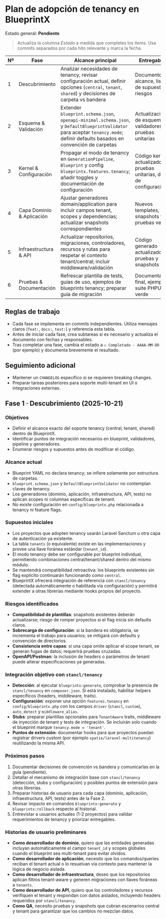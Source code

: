 # Plan de adopción de tenancy en BlueprintX

Estado general: **Pendiente**

> Actualiza la columna *Estado* a medida que completes los ítems. Usa commits separados por cada hito relevante y marca la fecha.

| Nº | Fase | Alcance principal | Entregables | Estado |
| --- | --- | --- | --- | --- |
| 1 | Descubrimiento | Analizar necesidades de tenancy, revisar configuración actual, definir opciones (`central`, `tenant`, `shared`) y decisiones de carpeta vs bandera | Documento de alcance, lista de supuestos y riesgos | ⧗ En progreso - 2025-10-21 |
| 2 | Esquema & Validación | Extender `blueprint.schema.json`, `openapi-minimal.schema.json`, y `DefaultBlueprintValidator` para aceptar `tenancy.mode`; definir defaults basados en convención de carpetas | Actualizaciones de esquema y validadores + pruebas unitarias | ☐ Pendiente |
| 3 | Kernel & Configuración | Propagar el modo de tenancy en `GenerationPipeline`, `Blueprint` y config `blueprintx.features.tenancy`; añadir toggles y documentación de configuración | Código kernel actualizado, pruebas unitarias, docs de configuración | ☐ Pendiente |
| 4 | Capa Dominio & Aplicación | Ajustar generadores domain/application para incluir campos tenant, scopes y dependencias; actualizar snapshots correspondientes | Nuevos templates, snapshots y pruebas verdes | ☐ Pendiente |
| 5 | Infraestructura & API | Actualizar repositorios, migraciones, controladores, recursos y rutas para respetar el contexto tenant/central; incluir middleware/validación | Código generado actualizado, pruebas y snapshots | ☐ Pendiente |
| 6 | Pruebas & Documentación | Refrescar plantilla de tests, guías de uso, ejemplos de blueprints tenancy; preparar guía de migración | Documentación final, ejemplos, suite PHPUnit verde | ☐ Pendiente |

## Reglas de trabajo

- Cada fase se implementa en commits independientes. Utiliza mensajes claros (`feat:`, `docs:`, `test:`) y referencia esta tabla.
- Antes de iniciar cada fase, crea subtareas si es necesario y actualiza el documento con fechas y responsables.
- Tras completar una fase, cambia el estado a `☑ Completado - AAAA-MM-DD` (por ejemplo) y documenta brevemente el resultado.

## Seguimiento adicional

- Mantener un `CHANGELOG` específico si se requieren breaking changes.
- Preparar tareas posteriores para soporte multi-tenant en UI o integraciones externas.

## Fase 1 · Descubrimiento (2025-10-21)

### Objetivos

- Definir el alcance exacto del soporte tenancy (central, tenant, shared) dentro de BlueprintX.
- Identificar puntos de integración necesarios en blueprint, validadores, pipeline y generadores.
- Enumerar riesgos y supuestos antes de modificar el código.

### Alcance actual

- Blueprint YAML no declara tenancy; se infiere solamente por estructura de carpetas.
- `blueprint.schema.json` y `DefaultBlueprintValidator` no contemplan claves de tenancy.
- Los generadores (dominio, aplicación, infraestructura, API, tests) no aplican scopes ni columnas específicas de tenant.
- No existe configuración en `config/blueprintx.php` relacionada a tenancy ni feature flags.

### Supuestos iniciales

- Los proyectos que adopten tenancy usarán Laravel Sanctum u otra capa de autenticación ya existente.
- La tabla `tenants` (o equivalente) existe en las implementaciones y provee una llave foránea estándar (`tenant_id`).
- El modo tenancy debe ser configurable por blueprint individual, permitiendo combinaciones central/tenant/shared dentro del mismo módulo.
- Se mantendrá compatibilidad retroactiva: los blueprints existentes sin flag explícito continuarán funcionando como `central`.
- BlueprintX ofrecerá integración de referencia con `stancl/tenancy` (detectada automáticamente o habilitada vía configuración) y permitirá extender a otras librerías mediante hooks propios del proyecto.

### Riesgos identificados

- **Compatibilidad de plantillas**: snapshots existentes deberán actualizarse; riesgo de romper proyectos si el flag inicia sin defaults claros.
- **Sobrecarga de configuración**: si la bandera es obligatoria, se incrementa el trabajo para usuarios; se mitigará con defaults y convención de directorios.
- **Consistencia entre capas**: si una capa omite aplicar el scope tenant, se generan fugas de datos; requerirá pruebas cruzadas.
- **OpenAPI/Postman**: la inclusión de headers o parámetros de tenant puede alterar especificaciones ya generadas.

### Integración objetivo con `stancl/tenancy`

- **Detección**: al ejecutar `blueprintx:generate`, comprobar la presencia de `stancl/tenancy` en `composer.json`. Si está instalado, habilitar helpers específicos (headers, middleware, traits).
- **Configuración**: exponer una opción `features.tenancy` en `config/blueprintx.php` con los campos `driver` (`stancl`, `custom`), `auto_detect` y `middleware_alias`.
- **Stubs**: preparar plantillas opcionales para `TenantAware` traits, middleware de inyección de tenant y tests de integración. Se incluirán solo cuando el blueprint marque `tenancy.mode = 'tenant'`.
- **Puntos de extensión**: documentar hooks para que proyectos puedan registrar drivers custom (por ejemplo `spatie/laravel-multitenancy`) reutilizando la misma API.

### Próximos pasos

1. Documentar decisiones de convención vs bandera y comunicarlas en la guía (pendiente).
2. Detallar el mecanismo de integración base con `stancl/tenancy` (detección, stubs y configuración) y posibles puntos de extensión para otras librerías.
3. Preparar historias de usuario para cada capa (dominio, aplicación, infraestructura, API, tests) antes de la Fase 2.
4. Revisar impacto en comandos `blueprintx:generate` y `blueprintx:rollback` respecto al historial.
5. Entrevistar a usuarios actuales (1-2 proyectos) para validar requerimientos de tenancy y priorizar entregables.

### Historias de usuario preliminares

- **Como desarrollador de dominio**, quiero que las entidades generadas incluyan automáticamente el campo `tenant_id` y scopes globales cuando el blueprint sea multi-tenant para evitar olvidos.
- **Como desarrollador de aplicación**, necesito que los comandos/queries reciban el tenant actual o lo resuelvan vía contexto para mantener la lógica de negocio aislada.
- **Como desarrollador de infraestructura**, deseo que los repositorios aplican filtros tenant-aware y generen migraciones con llaves foráneas a `tenants`.
- **Como desarrollador de API**, quiero que los controladores y recursos verifiquen el tenant y respondan con datos aislados, incluyendo headers requeridos por `stancl/tenancy`.
- **Como QA**, necesito pruebas y snapshots que cubran escenarios central y tenant para garantizar que los cambios no mezclan datos.
